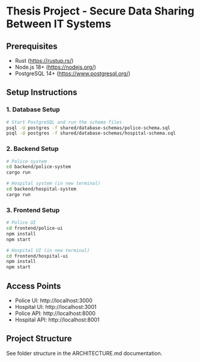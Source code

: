 # Thesis Project - Secure Data Sharing Between IT Systems

## Prerequisites

- Rust (https://rustup.rs/)
- Node.js 18+ (https://nodejs.org/)
- PostgreSQL 14+ (https://www.postgresql.org/)

## Setup Instructions

### 1. Database Setup

```bash
# Start PostgreSQL and run the schema files
psql -U postgres -f shared/database-schemas/police-schema.sql
psql -U postgres -f shared/database-schemas/hospital-schema.sql
```

### 2. Backend Setup

```bash
# Police system
cd backend/police-system
cargo run

# Hospital system (in new terminal)
cd backend/hospital-system
cargo run
```

### 3. Frontend Setup

```bash
# Police UI
cd frontend/police-ui
npm install
npm start

# Hospital UI (in new terminal)
cd frontend/hospital-ui
npm install
npm start
```

## Access Points

- Police UI: http://localhost:3000
- Hospital UI: http://localhost:3001
- Police API: http://localhost:8000
- Hospital API: http://localhost:8001

## Project Structure

See folder structure in the ARCHITECTURE.md documentation.
